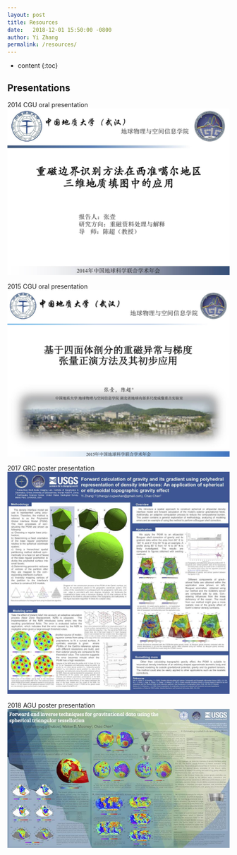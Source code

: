 ```yaml
---
layout: post
title: Resources
date:   2018-12-01 15:50:00 -0800
author: Yi Zhang
permalink: /resources/
---
```


* content
{:toc}


## Presentations

2014 CGU oral presentation
[![2014CGU-PPT](/assets/2018-12/2014CGU-PPT-front.jpg)](https://pan.baidu.com/s/10AeGtGLcwXKLozDO-2V6Mw)

2015 CGU oral presentation
[![2015CGU-PPT](/assets/2018-12/2015CGU-PPT-front.jpg)](https://pan.baidu.com/s/1lyCSgdTEX9K2QCQ0PQ2xZg)

2017 GRC poster presentation
[![2017GRC-Poster](/assets/2018-12/2017GRC-Poster.jpg)](https://pan.baidu.com/s/1kj5J2UcswLyDLctI8eVuUQ)

2018 AGU poster presentation
[![2018AGU-Poster](/assets/2018-12/2018AGU-Poster.jpg)](https://pan.baidu.com/s/1MGLoQu6RFuWbseZ0llJE6Q)